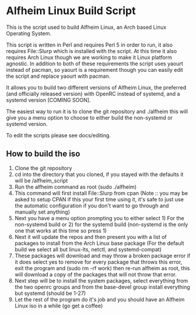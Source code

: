 # Alfheim Linux Build Script
This is the script used to build Alfheim Linux, an Arch based Linux Operating System.

This script is written in Perl and requires Perl 5 in order to run, it also requires File::Slurp which is installed with the script.  At this time it also requires Arch Linux though we are working to make it Linux platform agnostic. In addition to both of these requirements the script uses yaourt instead of pacman, so yaourt is a requirement though you can easily edit the script and replace yaourt with pacman.

It allows you to build two different versions of Alfheim Linux, the preferred (and officially released version) with OpenRC instead of systemd, and a systemd version [COMING SOON].

The easiest way to run it is to clone the git repository and ./alfheim this will give you a menu option to choose to either build the non-systemd or systemd version.

To edit the scripts please see docs/editing.

## How to build the iso
1. Clone the git repository
2. cd into the directory that you cloned, if you stayed with the defaults it will be <Directory you were in when you ran the clone>/alfheim_script
3. Run the alfheim command as root (sudo ./alfheim)
4. This command will first install File::Slurp from cpan (Note :: you may be asked to setup CPAN if this your first time using it, it's safe to just use the automatic configuration if you don't want to go through and manually set anything)
5. Next you have a menu option prompting you to either select 1) For the non-systemd build or 2) for the systemd build (non-systemd is the only one that works at this time so press 1)
6. Next it will update the repos and then present you with a list of packages to install from the Arch Linux base package (For the default build we select all but linux-lts, netctl, and systemd-compat)
7. These packages will download and may throw a broken package error if it does select yes to remove for every package that throws this error, exit the program and (sudo rm -rf work) then re-run alfheim as root, this will download a copy of the packages that will not throw that error.
8. Next step will be to install the system packages, select everything from the two openrc groups and from the base-devel group install everything but systemd (should be 1-27)
9. Let the rest of the program do it's job and you should have an Alfheim Linux iso in a while (go get a coffee)
